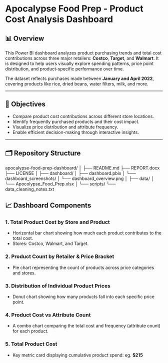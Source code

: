 # Apocalypse Food Prep - Product Cost Analysis Dashboard

## 📊 Overview

This Power BI dashboard analyzes product purchasing trends and total cost contributions across three major retailers: **Costco**, **Target**, and **Walmart**. It is designed to help users visually explore spending patterns, price point distribution, and product-specific performance over time.

The dataset reflects purchases made between **January and April 2022**, covering products like rice, dried beans, water filters, milk, and more.

---

## 🎯 Objectives

- Compare product cost contributions across different store locations.
- Identify frequently purchased products and their cost impact.
- Visualize price distribution and attribute frequency.
- Enable efficient decision-making through interactive insights.

---

## 🗂️ Repository Structure
apocalypse-food-prep-dashboard/
│
├── README.md
├── REPORT.docx
├── LICENSE
│
├── dashboard/
│   ├── dashboard.pbix
│   └── dashboard_screenshots/
│       └── dashboard_overview.png
│
├── data/
│   └── Apocolypse_Food_Prep.xlsx
│
└── scripts/
    └── data_cleaning_notes.txt


## 📈 Dashboard Components

### 1. **Total Product Cost by Store and Product**
- Horizontal bar chart showing how much each product contributes to the total cost.
- Stores: Costco, Walmart, and Target.

### 2. **Product Count by Retailer & Price Bracket**
- Pie chart representing the count of products across price categories and stores.

### 3. **Distribution of Individual Product Prices**
- Donut chart showing how many products fall into each specific price point.

### 4. **Product Cost vs Attribute Count**
- A combo chart comparing the total cost and frequency (attribute count) for each product.

### 5. **Total Product Cost**
- Key metric card displaying cumulative product spend: eg. **$215**

